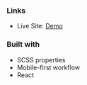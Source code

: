 
### Links

- Live Site: [Demo](https://age-calculator-navy.vercel.app/)

### Built with

- SCSS properties
- Mobile-first workflow
- React
 
    